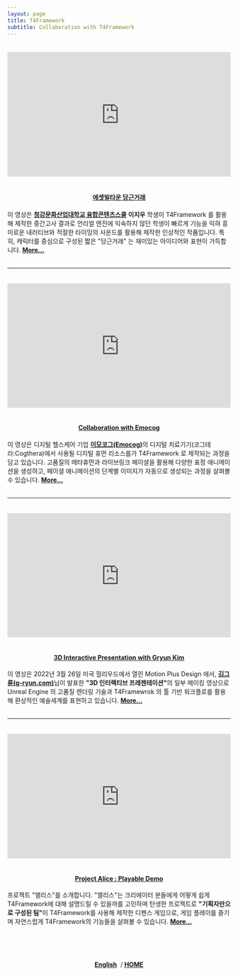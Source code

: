 ```yaml
---
layout: page
title: T4Framework
subtitle: Collaboration with T4Framework
---
```

<style>
    .embed-container {
        position: relative;
        padding-bottom: 56.25%;
        height: 0;
        overflow: hidden;
        max-width: 100%;
    }

    .embed-container iframe, .embed-container object, .embed-container embed {
        position: absolute;
		top: 1%;
		down: 1%;
        left: 0%;
        width: 100%;
        height: 100%;
    }
</style>

<br />
<div class="embed-container"><iframe src="https://www.youtube.com/embed/O28qtBeOYZw" frameborder="0" width="1280" height="720"></iframe></div>
<center><h4><br ><a href="/CK_Midterm/">에셋빌타운 당근거래</a></h4></center>
이 영상은 <a href="https://www.ck.ac.kr/school-department/convergence/school" target="_blank"><b>청강문화산업대학교 융합콘텐츠스쿨</b></a> <b>이지우</b> 학생이 T4Framework 를 활용해 제작한 중간고사 결과로 언리얼 엔진에 익숙하지 않던 학생이 빠르게 기능을 익혀 흥미로운 내러티브와 적절한 타이밍의 사운드를 활용해 제작한 인상적인 작품입니다. 특히, 캐릭터를 중심으로 구성된 짧은 "당근거래" 는 재미있는 아이디어와 표현이 가득합니다.
 <a href="/CK_Midterm/"><b>More...</b></a><br />
<br />

 <hr />

<br />
<div class="embed-container"><iframe src="https://www.youtube.com/embed/_HA7VVaHTEI" frameborder="0" width="1280" height="720"></iframe></div>
<center><h4><br ><a href="/Emocog/">Collaboration with Emocog</a></h4></center>
이 영상은 디지털 헬스케어 기업 <a href="https://www.emocog.com/" target="_blank"><b>이모코그(Emocog)</b></a>의 디지털 치료기기(코그테라:Cogthera)에서 사용될 디지털 휴먼 리소스를가 T4Framework 로 제작되는 과정을 담고 있습니다. 고품질의 메타휴먼과 라이브링크 페이셜을 활용해 다양한 표정 애니메이션을 생성하고, 페이셜 애니메이션의 단계별 이미지가 자동으로 생성되는 과정을 살펴볼 수 있습니다.
 <a href="/Emocog/"><b>More...</b></a><br />
<br />

 <hr />

<br />
<div class="embed-container"><iframe src="https://www.youtube.com/embed/Dc2hju0nxek" frameborder="0" width="1280" height="720"></iframe></div>
<center><h4><br ><a href="/GryunKim/">3D Interactive Presentation with Gryun Kim</a></h4></center>
이 영상은 2022년 3월 26일 미국 헐리우드에서 열린 Motion Plus Design 에서, <a href="https://g-ryun.com/" target="_blank"><b>김그륜(g-ryun.com)</b></a>님이 발표한 <b>"3D 인터렉티브 프레젠테이션"</b>의 일부 메이킹 영상으로 Unreal Engine 의 고품질 렌더링 기술과 T4Framewrok 의 툴 기반 워크플로를 활용해 환상적인 예술세계를 표현하고 있습니다.
 <a href="/GryunKim/"><b>More...</b></a><br />
<br />

<hr />

<br />
<div class="embed-container"><iframe src="https://www.youtube.com/embed/4TH4oQpk-Hk" frameborder="0" width="1280" height="720"></iframe></div>
<center><h4><br ><a href="/ProjectAlice/">Project Alice : Playable Demo</a></h4></center>
프로젝트 "앨리스"를 소개합니다. "앨리스"는 크리에이터 분들에게 어떻게 쉽게 T4Framework에 대해 설명드릴 수 있을까를 고민하며 탄생한 프로젝트로
<b>"기획자만으로 구성된 팀"</b>이 T4Framework를 사용해 제작한 디펜스 게임으로, 게임 플레이를 즐기며 자연스럽게 T4Framework의 기능들을 살펴볼 수 있습니다. <a href="/ProjectAlice/"><b>More...</b></a><br /><br />

<br /><br />
<center><a href="/Projects_en/"><b>English</b></a> &nbsp;/&nbsp;<a href="/index"><b>HOME</b></a></center>

<br /><br />
<br /><br />
